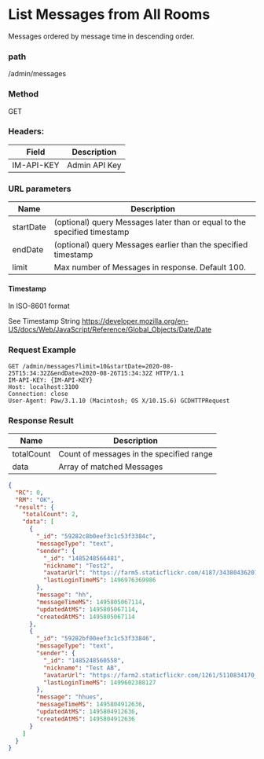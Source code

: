 # List Messages from All Rooms

Messages ordered by message time in descending order.

### path

/admin/messages

### Method

GET

### Headers:

| Field      | Description   |
| ---------- | ------------- |
| IM-API-KEY | Admin API Key |

### URL parameters

| Name      | Description                                                              |
| --------- | ------------------------------------------------------------------------ |
| startDate | (optional) query Messages later than or equal to the specified timestamp |
| endDate   | (optional) query Messages earlier than the specified timestamp           |
| limit     | Max number of Messages in response. Default 100.                         |

#### Timestamp

In ISO-8601 format

See Timestamp String
https://developer.mozilla.org/en-US/docs/Web/JavaScript/Reference/Global_Objects/Date/Date

### Request Example

```
GET /admin/messages?limit=10&startDate=2020-08-25T15:34:32Z&endDate=2020-08-26T15:34:32Z HTTP/1.1
IM-API-KEY: {IM-API-KEY}
Host: localhost:3100
Connection: close
User-Agent: Paw/3.1.10 (Macintosh; OS X/10.15.6) GCDHTTPRequest

```

### Response Result

| Name       | Description                              |
| ---------- | ---------------------------------------- |
| totalCount | Count of messages in the specified range |
| data       | Array of matched Messages                |

```json
{
  "RC": 0,
  "RM": "OK",
  "result": {
    "totalCount": 2,
    "data": [
      {
        "_id": "59282c8b0eef3c1c53f3384c",
        "messageType": "text",
        "sender": {
          "_id": "1485248566481",
          "nickname": "Test2",
          "avatarUrl": "https://farm5.staticflickr.com/4187/34380436201_fb445103e6_z_d.jpg",
          "lastLoginTimeMS": 1496976369986
        },
        "message": "hh",
        "messageTimeMS": 1495805067114,
        "updatedAtMS": 1495805067114,
        "createdAtMS": 1495805067114
      },
      {
        "_id": "59282bf00eef3c1c53f33846",
        "messageType": "text",
        "sender": {
          "_id": "1485248560558",
          "nickname": "Test AB",
          "avatarUrl": "https://farm2.staticflickr.com/1261/5110834170_0797f39278_z_d.jpg",
          "lastLoginTimeMS": 1499602388127
        },
        "message": "hhues",
        "messageTimeMS": 1495804912636,
        "updatedAtMS": 1495804912636,
        "createdAtMS": 1495804912636
      }
    ]
  }
}
```
